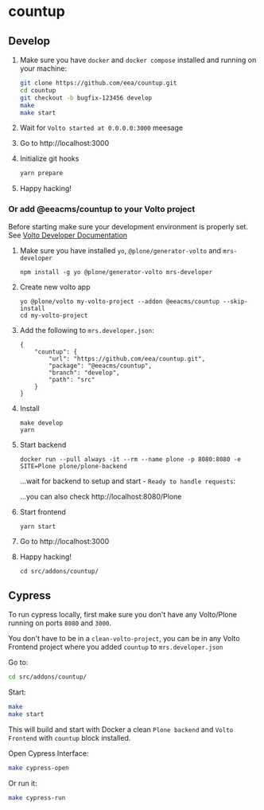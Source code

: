 # countup

## Develop

1. Make sure you have `docker` and `docker compose` installed and running on your machine:

    ```Bash
    git clone https://github.com/eea/countup.git
    cd countup
    git checkout -b bugfix-123456 develop
    make
    make start
    ```

1. Wait for `Volto started at 0.0.0.0:3000` meesage

1. Go to http://localhost:3000

1. Initialize git hooks

    ```Bash
    yarn prepare
    ```

1. Happy hacking!

### Or add @eeacms/countup to your Volto project

Before starting make sure your development environment is properly set. See [Volto Developer Documentation](https://docs.voltocms.com/getting-started/install/)

1.  Make sure you have installed `yo`, `@plone/generator-volto` and `mrs-developer`

        npm install -g yo @plone/generator-volto mrs-developer

1.  Create new volto app

        yo @plone/volto my-volto-project --addon @eeacms/countup --skip-install
        cd my-volto-project

1.  Add the following to `mrs.developer.json`:

        {
            "countup": {
                "url": "https://github.com/eea/countup.git",
                "package": "@eeacms/countup",
                "branch": "develop",
                "path": "src"
            }
        }

1.  Install

        make develop
        yarn

1.  Start backend

        docker run --pull always -it --rm --name plone -p 8080:8080 -e SITE=Plone plone/plone-backend

    ...wait for backend to setup and start - `Ready to handle requests`:

    ...you can also check http://localhost:8080/Plone

1.  Start frontend

        yarn start

1.  Go to http://localhost:3000

1.  Happy hacking!

        cd src/addons/countup/

## Cypress

To run cypress locally, first make sure you don't have any Volto/Plone running on ports `8080` and `3000`.

You don't have to be in a `clean-volto-project`, you can be in any Volto Frontend
project where you added `countup` to `mrs.developer.json`

Go to:

  ```BASH
  cd src/addons/countup/
  ```

Start:

  ```Bash
  make
  make start
  ```

This will build and start with Docker a clean `Plone backend` and `Volto Frontend` with `countup` block installed.

Open Cypress Interface:

  ```Bash
  make cypress-open
  ```

Or run it:

  ```Bash
  make cypress-run
  ```
